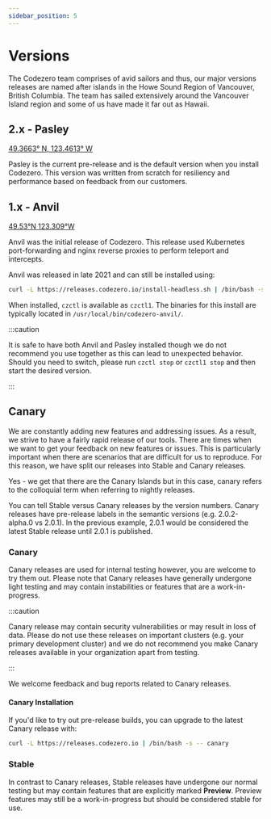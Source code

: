 ```yaml
---
sidebar_position: 5
---
```


# Versions

The Codezero team comprises of avid sailors and thus, our major versions releases are named after islands in the Howe Sound Region of Vancouver, British Columbia. The team has sailed extensively around the Vancouver Island region and some of us have made it far out as Hawaii.

## 2.x - Pasley
[49.3663° N, 123.4613° W](https://mapcarta.com/24543628)

Pasley is the current pre-release and is the default version when you install Codezero. This version was written from scratch for resiliency and performance based on feedback from our customers.


## 1.x - Anvil
[49.53°N 123.309°W](https://mapcarta.com/24118270)

Anvil was the initial release of Codezero. This release used Kubernetes port-forwarding and nginx reverse proxies to perform teleport and intercepts.

Anvil was released in late 2021 and can still be installed using:

```bash
curl -L https://releases.codezero.io/install-headless.sh | /bin/bash -s anvil
```

When installed, `czctl` is available as `czctl1`. The binaries for this install are typically located in `/usr/local/bin/codezero-anvil/`.

:::caution

It is safe to have both Anvil and Pasley installed though we do not recommend you use together as this can lead to unexpected behavior. Should you need to switch, please run `czctl stop` or `czctl1 stop` and then start the desired version.

:::

## Canary

We are constantly adding new features and addressing issues. As a result, we strive to have a fairly rapid release of our tools. There are times when we want to get your feedback on new features or issues. This is particularly important when there are scenarios that are difficult for us to reproduce. For this reason, we have split our releases into Stable and Canary releases.

Yes - we get that there are the Canary Islands but in this case, canary refers to the colloquial term when referring to nightly releases.

You can tell Stable versus Canary releases by the version numbers. Canary releases have pre-release labels in the semantic versions (e.g. 2.0.2-alpha.0 vs 2.0.1). In the previous example, 2.0.1 would be considered the latest Stable release until 2.0.1 is published.

### Canary

Canary releases are used for internal testing however, you are welcome to try them out. Please note that Canary releases have generally undergone light testing and may contain instabilities or features that are a work-in-progress.

:::caution

Canary release may contain security vulnerabilities or may result in loss of data. Please do not use these releases on important clusters (e.g. your primary development cluster) and we do not recommend you make Canary releases available in your organization apart from testing.

:::

We welcome feedback and bug reports related to Canary releases.

#### Canary Installation

If you'd like to try out pre-release builds, you can upgrade to the latest Canary release with:

```bash
curl -L https://releases.codezero.io | /bin/bash -s -- canary
```

### Stable

In contrast to Canary releases, Stable releases have undergone our normal testing but may contain features that are explicitly marked **Preview**. Preview features may still be a work-in-progress but should be considered stable for use.
